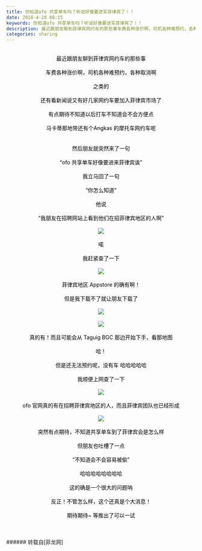 ```yaml
---
title: 你知道ofo 共享单车吗？听说好像要进军菲律宾了！！
date: 2018-4-28 08:15
keywords: 你知道ofo 共享单车吗？听说好像要进军菲律宾了！！
description: 最近跟朋友聊到菲律宾网约车的那些事车费各种涨价啊，司机各种难预约，各种取消啊之类的还有看新闻说又有好几家网约车要加入菲律宾市场了有点期待不知道以后打车不知道会不会方便点马卡蒂那地带还有个Angkas 的摩托车网约车呢然后朋友就突然来了一句“ofo 共享单车好像要进来菲律宾诶”我立马回了一句“你怎么知道”他说“我朋友在招聘网站上看到他们在招菲律宾地区的人啊”喏我赶紧查了一下菲律宾地区 Appstore 的确有啊！但是我下载不了就让朋友下载了真的有！而且可能会从 Taguig BGC 那边开始下手，看那地图哈！但是还无法预约呢，没有车 哈哈哈哈哈我顺便上网查了一下ofo 官网真的有在招聘菲律宾地区的人，而且菲律宾团队也已经形成突然有点期待，不知道共享单车到了菲律宾会是怎么样但朋友也吐槽了一点“不知道会不会容易被偷”哈哈哈哈哈哈哈哈这的确是一个很大的问题呐反正！不管怎么样，这个还真是个大消息！期待期待~ 等推出了可以一试
categories: sharing
---
```

<td class="t_f" id="postmessage_1291252">

<br/>
<div align="center"><font color="Black"><div align="center">最近跟朋友聊到菲律宾网约车的那些事<br/>
<br/>
车费各种涨价啊，司机各种难预约，各种取消啊<br/>
<br/>
之类的<br/>
<br/>
还有看新闻说又有好几家网约车要加入菲律宾市场了<br/>
<br/>
有点期待不知道以后打车不知道会不会方便点<br/>
<br/>
马卡蒂那地带还有个Angkas 的摩托车网约车呢</div><br/>
<br/>
然后朋友就突然来了一句<br/>
<br/>
“ofo 共享单车好像要进来菲律宾诶”<br/>
<br/>
我立马回了一句<br/>
<br/>
“你怎么知道”<br/>
<br/>
他说<br/>
<br/>
“我朋友在招聘网站上看到他们在招菲律宾地区的人啊”<br/>
<br/>

<img aid="819403" data-cf-modified-8dfad26298ac84f31c6a7f4b-="" file="data/attachment/forum/201804/28/080616y7100zmthzedqbw1.jpeg.thumb.jpg" id="aimg_819403" inpost="1" onclick="" onmouseover="" src="http://www.flw.ph/data/attachment/forum/201804/28/080616y7100zmthzedqbw1.jpeg" style="cursor:pointer" zoomfile="data/attachment/forum/201804/28/080616y7100zmthzedqbw1.jpeg"/>


<br/>
<br/>
喏<br/>
<br/>
我赶紧查了一下<br/>
<br/>

<img aid="819402" data-cf-modified-8dfad26298ac84f31c6a7f4b-="" file="data/attachment/forum/201804/28/080614o4yi262b4pkk12iq.jpeg.thumb.jpg" id="aimg_819402" inpost="1" onclick="" onmouseover="" src="http://www.flw.ph/data/attachment/forum/201804/28/080614o4yi262b4pkk12iq.jpeg" style="cursor:pointer" zoomfile="data/attachment/forum/201804/28/080614o4yi262b4pkk12iq.jpeg"/>


<br/>
<br/>
菲律宾地区 Appstore 的确有啊！<br/>
<br/>
但是我下载不了就让朋友下载了<br/>
<br/>

<img aid="819404" data-cf-modified-8dfad26298ac84f31c6a7f4b-="" file="data/attachment/forum/201804/28/080621c0kelb6shhq0hssz.jpeg.thumb.jpg" id="aimg_819404" inpost="1" onclick="" onmouseover="" src="http://www.flw.ph/data/attachment/forum/201804/28/080621c0kelb6shhq0hssz.jpeg" style="cursor:pointer" zoomfile="data/attachment/forum/201804/28/080621c0kelb6shhq0hssz.jpeg"/>


<br/>
<br/>

<img aid="819405" data-cf-modified-8dfad26298ac84f31c6a7f4b-="" file="data/attachment/forum/201804/28/080627ex42tgz8gdgrg3s2.jpeg.thumb.jpg" id="aimg_819405" inpost="1" onclick="" onmouseover="" src="http://www.flw.ph/data/attachment/forum/201804/28/080627ex42tgz8gdgrg3s2.jpeg" style="cursor:pointer" zoomfile="data/attachment/forum/201804/28/080627ex42tgz8gdgrg3s2.jpeg"/>


<br/>
<br/>
真的有！而且可能会从 Taguig BGC 那边开始下手，看那地图<br/>
<br/>
哈！<br/>
<br/>
但是还无法预约呢，没有车 哈哈哈哈哈<br/>
<br/>
我顺便上网查了一下<br/>
<br/>

<img aid="819406" data-cf-modified-8dfad26298ac84f31c6a7f4b-="" file="data/attachment/forum/201804/28/080630pzwtjg0111twutjj.png.thumb.jpg" id="aimg_819406" inpost="1" onclick="" onmouseover="" src="http://www.flw.ph/data/attachment/forum/201804/28/080630pzwtjg0111twutjj.png" style="cursor:pointer" zoomfile="data/attachment/forum/201804/28/080630pzwtjg0111twutjj.png"/>


<br/>
<br/>
ofo 官网真的有在招聘菲律宾地区的人，而且菲律宾团队也已经形成<br/>
<br/>

<img aid="819407" data-cf-modified-8dfad26298ac84f31c6a7f4b-="" file="data/attachment/forum/201804/28/081315oqqhd2wdwv7v42z0.jpeg.thumb.jpg" id="aimg_819407" inpost="1" onclick="" onmouseover="" src="http://www.flw.ph/data/attachment/forum/201804/28/081315oqqhd2wdwv7v42z0.jpeg" style="cursor:pointer" zoomfile="data/attachment/forum/201804/28/081315oqqhd2wdwv7v42z0.jpeg"/>


<br/>
<br/>
突然有点期待，不知道共享单车到了菲律宾会是怎么样<br/>
<br/>
但朋友也吐槽了一点<br/>
<br/>
“不知道会不会容易被偷”<br/>
<br/>
哈哈哈哈哈哈哈哈<br/>
<br/>
这的确是一个很大的问题呐<br/>
<br/>
反正！不管怎么样，这个还真是个大消息！<br/>
<br/>
期待期待~ 等推出了可以一试<br/>
<br/>
</font></div><br/>
<br/>
</td>
###### 转载自[菲龙网]
